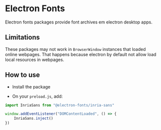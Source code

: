 # Electron Fonts

Electron fonts packages provide font archives em electron desktop apps.

## Limitations

These packages may not work in `BrowserWindow` instances that loaded online webpages. That happens because electron by default not allow load local resources in webpages.

## How to use

* Install the package

* On your `preload.js`, add:

```ts
import InriaSans from "@electron-fonts/inria-sans"

window.addEventListener("DOMContentLoaded", () => {
    InriaSans.inject()
})
```